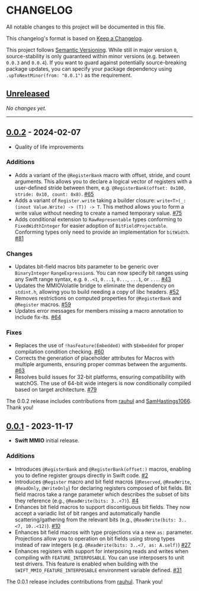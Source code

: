 # CHANGELOG

All notable changes to this project will be documented in this file.

This changelog's format is based on
[Keep a Changelog](https://keepachangelog.com/en/1.0.0/).

This project follows [Semantic Versioning](https://semver.org/spec/v2.0.0.html).
While still in major version `0`, source-stability is only guaranteed within
minor versions (e.g. between `0.0.3` and `0.0.4`). If you want to guard against
potentially source-breaking package updates, you can specify your package
dependency using `.upToNextMinor(from: "0.0.1")` as the requirement.

## [Unreleased]

*No changes yet.*

<!-- 
Add new items at the end of the relevant section under **Unreleased**.
-->

---

## [0.0.2] - 2024-02-07

- Quality of life improvements

### Additions

- Adds a variant of the `@RegisterBank` macro with offset, stride, and count
  arguments. This allows you to declare a logical vector of registers with a
  user-defined stride between them, e.g.
  `@RegisterBank(offset: 0x100, stride: 0x10, count: 0x8)`. [#65]
- Adds a variant of `Register.write` taking a builder closure:
  `write<T>(_: (inout Value.Write) -> (T)) -> T`. This method allows you to form
  a write value without needing to create a named temporary value. [#75]
- Adds conditional extension to `RawRepresentable` types conforming to
  `FixedWidthInteger` for easier adoption of `BitFieldProjectable`. Conforming
  types only need to provide an implementation for `bitWidth`. [#81]

### Changes

- Updates bit-field macros bits parameter to be generic over `BinaryInteger`
  `RangeExpression`s. You can now specify bit ranges using any Swift range
  syntax, e.g. `0..<1`, `0...1`, `0...`, `...1`, or `...`. [#43]
- Updates the MMIOVolatile bridge to eliminate the dependency on `stdint.h`,
  allowing you to build needing a copy of libc headers. [#52]
- Removes restrictions on computed properties for `@RegisterBank` and
  `@Register` macros. [#59]
- Updates error messages for members missing a macro annotation to include
  fix-its. [#64]

### Fixes

- Replaces the use of `!hasFeature(Embedded)` with `$Embedded` for proper
  compilation condition checking. [#60]
- Corrects the generation of placeholder attributes for Macros with multiple
  arguments, ensuring proper commas between the arguments. [#63]
- Resolves build issues for 32-bit platforms, ensuring compatibility with
  watchOS. The use of 64-bit wide integers is now conditionally compiled based
  on target architecture. [#79]

The 0.0.2 release includes contributions from [rauhul] and [SamHastings1066].
Thank you!

## [0.0.1] - 2023-11-17

- **Swift MMIO** initial release.

### Additions

- Introduces `@RegisterBank` and `@RegisterBank(offset:)` macros, enabling you
  to define register groups directly in Swift code. [#2]
- Introduces `@Register` macro and bit field macros (`@Reserved`, `@ReadWrite`,
  `@ReadOnly`, `@WriteOnly`) for declaring registers composed of bit fields. Bit 
  field macros take a range parameter which describes the subset of bits they
  reference (e.g., `@ReadWrite(bits: 3..<7)`). [#4]
- Enhances bit field macros to support discontiguous bit fields. They now accept
  a variadic list of bit ranges and automatically handle scattering/gathering
  from the relevant bits (e.g., `@ReadWrite(bits: 3..<7, 10..<12)`). [#10]
- Enhances bit field macros with type projections via a new `as:` parameter.
  Projections allow you to operation on bit fields using strong types instead of
  raw integers (e.g. `@ReadWrite(bits: 3..<7, as: A.self)`) [#27]
- Enhances registers with support for interposing reads and writes when
  compiling with `FEATURE_INTERPOSABLE`. You can use interposers to unit test
  drivers. This feature is enabled when building with the
  `SWIFT_MMIO_FEATURE_INTERPOSABLE` environment variable defined. [#31]

The 0.0.1 release includes contributions from [rauhul]. Thank you!

<!-- Link references for releases -->

[Unreleased]: https://github.com/apple/swift-mmio/compare/0.0.2...HEAD
[0.0.2]: https://github.com/apple/swift-mmio/releases/tag/0.0.2
[0.0.1]: https://github.com/apple/swift-mmio/releases/tag/0.0.1

<!-- Link references for pull requests -->

[#2]: https://github.com/apple/swift-mmio/pull/2
[#4]: https://github.com/apple/swift-mmio/pull/4
[#10]: https://github.com/apple/swift-mmio/pull/10
[#27]: https://github.com/apple/swift-mmio/pull/27
[#31]: https://github.com/apple/swift-mmio/pull/31
[#43]: https://github.com/apple/swift-mmio/pull/43
[#52]: https://github.com/apple/swift-mmio/pull/52
[#59]: https://github.com/apple/swift-mmio/pull/59
[#60]: https://github.com/apple/swift-mmio/pull/60
[#63]: https://github.com/apple/swift-mmio/pull/63
[#64]: https://github.com/apple/swift-mmio/pull/64
[#65]: https://github.com/apple/swift-mmio/pull/65
[#75]: https://github.com/apple/swift-mmio/pull/75
[#79]: https://github.com/apple/swift-mmio/pull/79
[#81]: https://github.com/apple/swift-mmio/pull/81

<!-- Link references for contributors -->

[rauhul]: https://github.com/apple/swift-mmio/commits?author=rauhul
[SamHastings1066]: https://github.com/apple/swift-mmio/commits?author=SamHastings1066
